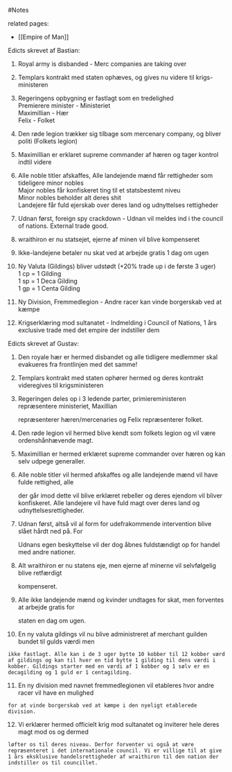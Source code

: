 #Notes

related pages:
  - [[Empire of Man]]

Edicts skrevet af Bastian:

1.  Royal army is disbanded - Merc companies are taking over
    
2.  Templars kontrakt med staten ophæves, og gives nu videre til krigs-ministeren
    
3.  Regeringens opbygning er fastlagt som en tredelighed  
    Premierere minister - Ministeriet  
    Maximillian - Hær  
    Felix - Folket
    
4.  Den røde legion trækker sig tilbage som mercenary company, og bliver politi (Folkets legion)
    
5.  Maximillian er erklaret supreme commander af hæren og tager kontrol indtil videre
    
6.  Alle noble titler afskaffes, Alle landejende mænd får rettigheder som tideligere minor nobles  
    Major nobles får konfiskeret ting til et statsbestemt niveu  
    Minor nobles beholder alt deres shit  
    Landejere får fuld ejerskab over deres land og udnyttelses rettigheder
    
7.  Udnan først, foreign spy crackdown - Udnan vil meldes ind i the council of nations. External trade good.
    
8.  wraithiron er nu statsejet, ejerne af minen vil blive kompenseret
    
9.  Ikke-landejene betaler nu skat ved at arbejde gratis 1 dag om ugen
    
10.  Ny Valuta (Gildings) bliver udstødt (+20% trade up i de første 3 uger)  
    1 cp = 1 Gilding  
    1 sp = 1 Deca Gilding  
    1 gp = 1 Centa Gilding
    
11.  Ny Division, Fremmedlegion - Andre racer kan vinde borgerskab ved at kæmpe
    
12.  Krigserklæring mod sultanatet - Indmelding i Council of Nations, 1 års exclusive trade med det empire der indstiller dem
    

Edicts skrevet af Gustav:

1.  Den royale hær er hermed disbandet og alle tidligere medlemmer skal evakueres fra frontlinjen med det samme!
    
2.  Templars kontrakt med staten ophører hermed og deres kontrakt videregives til krigsministeren
    
3.  Regeringen deles op i 3 ledende parter, primiereministeren repræsentere ministeriet, Maxillian
    
    repræsenterer hæren/mercenaries og Felix repræsenterer folket.
    
4.  Den røde legion vil hermed blive kendt som folkets legion og vil være ordenshånhævende magt.
    
5.  Maximillian er hermed erklæret supreme commander over hæren og kan selv udpege generaller.
    
6.  Alle noble titler vil hermed afskaffes og alle landejende mænd vil have fulde rettighed, alle
    
    der går imod dette vil blive erklæret rebeller og deres ejendom vil bliver konfiskeret. Alle landejere vil have fuld magt over deres land og udnyttelsesrettigheder.
    
7.  Udnan først, altså vil al form for udefrakommende intervention blive slået hårdt ned på. For
    
    Udnans egen beskyttelse vil der dog åbnes fuldstændigt op for handel med andre nationer.
    
8.  Alt wraithiron er nu statens eje, men ejerne af minerne vil selvfølgelig blive retfærdigt
    
    kompenseret.
    
9.  Alle ikke landejende mænd og kvinder undtages for skat, men forventes at arbejde gratis for
    
    staten en dag om ugen.
    
10.  En ny valuta gildings vil nu blive administreret af merchant guilden bundet til gulds værdi men
    
    ikke fastlagt. Alle kan i de 3 uger bytte 10 kobber til 12 kobber værd af gildings og kan til hver en tid bytte 1 gilding til dens værdi i kobber. Gildings starter med en værdi af 1 kobber og 1 sølv er en decagilding og 1 guld er 1 centagilding.
    
11.  En ny division med navnet fremmedlegionen vil etableres hvor andre racer vil have en mulighed
    
    for at vinde borgerskab ved at kæmpe i den nyeligt etablerede division.
    
12.  Vi erklærer hermed officielt krig mod sultanatet og inviterer hele deres magt mod os og dermed
    
    løfter os til deres niveau. Derfor forventer vi også at være repræsenteret i det internationale council. Vi er villige til at give 1 års eksklusive handelsrettigheder af wraithiron til den nation der indstiller os til councillet.
